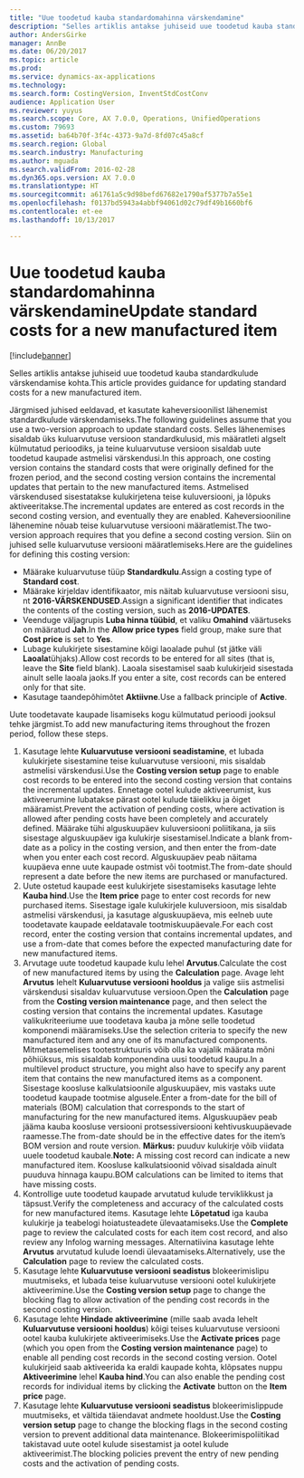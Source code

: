```yaml
---
title: "Uue toodetud kauba standardomahinna värskendamine"
description: "Selles artiklis antakse juhiseid uue toodetud kauba standardkulude värskendamise kohta."
author: AndersGirke
manager: AnnBe
ms.date: 06/20/2017
ms.topic: article
ms.prod: 
ms.service: dynamics-ax-applications
ms.technology: 
ms.search.form: CostingVersion, InventStdCostConv
audience: Application User
ms.reviewer: yuyus
ms.search.scope: Core, AX 7.0.0, Operations, UnifiedOperations
ms.custom: 79693
ms.assetid: ba64b70f-3f4c-4373-9a7d-8fd07c45a8cf
ms.search.region: Global
ms.search.industry: Manufacturing
ms.author: mguada
ms.search.validFrom: 2016-02-28
ms.dyn365.ops.version: AX 7.0.0
ms.translationtype: HT
ms.sourcegitcommit: a61761a5c9d98befd67682e1790af5377b7a55e1
ms.openlocfilehash: f0137bd5943a4abbf94061d02c79df49b1660bf6
ms.contentlocale: et-ee
ms.lasthandoff: 10/13/2017

---
```


# <a name="update-standard-costs-for-a-new-manufactured-item"></a><span data-ttu-id="fe4ba-103">Uue toodetud kauba standardomahinna värskendamine</span><span class="sxs-lookup"><span data-stu-id="fe4ba-103">Update standard costs for a new manufactured item</span></span>

[!include[banner](../includes/banner.md)]


<span data-ttu-id="fe4ba-104">Selles artiklis antakse juhiseid uue toodetud kauba standardkulude värskendamise kohta.</span><span class="sxs-lookup"><span data-stu-id="fe4ba-104">This article provides guidance for updating standard costs for a new manufactured item.</span></span> 

<span data-ttu-id="fe4ba-105">Järgmised juhised eeldavad, et kasutate kaheversioonilist lähenemist standardkulude värskendamiseks.</span><span class="sxs-lookup"><span data-stu-id="fe4ba-105">The following guidelines assume that you use a two-version approach to update standard costs.</span></span> <span data-ttu-id="fe4ba-106">Selles lähenemises sisaldab üks kuluarvutuse versioon standardkulusid, mis määratleti algselt külmutatud perioodiks, ja teine kuluarvutuse versioon sisaldab uute toodetud kaupade astmelisi värskendusi.</span><span class="sxs-lookup"><span data-stu-id="fe4ba-106">In this approach, one costing version contains the standard costs that were originally defined for the frozen period, and the second costing version contains the incremental updates that pertain to the new manufactured items.</span></span> <span data-ttu-id="fe4ba-107">Astmelised värskendused sisestatakse kulukirjetena teise kuluversiooni, ja lõpuks aktiveeritakse.</span><span class="sxs-lookup"><span data-stu-id="fe4ba-107">The incremental updates are entered as cost records in the second costing version, and eventually they are enabled.</span></span> <span data-ttu-id="fe4ba-108">Kaheversiooniline lähenemine nõuab teise kuluarvutuse versiooni määratlemist.</span><span class="sxs-lookup"><span data-stu-id="fe4ba-108">The two-version approach requires that you define a second costing version.</span></span> <span data-ttu-id="fe4ba-109">Siin on juhised selle kuluarvutuse versiooni määratlemiseks.</span><span class="sxs-lookup"><span data-stu-id="fe4ba-109">Here are the guidelines for defining this costing version:</span></span>

-   <span data-ttu-id="fe4ba-110">Määrake kuluarvutuse tüüp **Standardkulu**.</span><span class="sxs-lookup"><span data-stu-id="fe4ba-110">Assign a costing type of **Standard cost**.</span></span>
-   <span data-ttu-id="fe4ba-111">Määrake kirjeldav identifikaator, mis näitab kuluarvutuse versiooni sisu, nt **2016-VÄRSKENDUSED**.</span><span class="sxs-lookup"><span data-stu-id="fe4ba-111">Assign a significant identifier that indicates the contents of the costing version, such as **2016-UPDATES**.</span></span>
-   <span data-ttu-id="fe4ba-112">Veenduge väljagrupis **Luba hinna tüübid**, et valiku **Omahind** väärtuseks on määratud **Jah**.</span><span class="sxs-lookup"><span data-stu-id="fe4ba-112">In the **Allow price types** field group, make sure that **Cost price** is set to **Yes**.</span></span>
-   <span data-ttu-id="fe4ba-113">Lubage kulukirjete sisestamine kõigi laoalade puhul (st jätke väli **Laoala**tühjaks).</span><span class="sxs-lookup"><span data-stu-id="fe4ba-113">Allow cost records to be entered for all sites (that is, leave the **Site** field blank).</span></span> <span data-ttu-id="fe4ba-114">Laoala sisestamisel saab kulukirjeid sisestada ainult selle laoala jaoks.</span><span class="sxs-lookup"><span data-stu-id="fe4ba-114">If you enter a site, cost records can be entered only for that site.</span></span>
-   <span data-ttu-id="fe4ba-115">Kasutage taandepõhimõtet **Aktiivne**.</span><span class="sxs-lookup"><span data-stu-id="fe4ba-115">Use a fallback principle of **Active**.</span></span>

<span data-ttu-id="fe4ba-116">Uute toodetavate kaupade lisamiseks kogu külmutatud perioodi jooksul tehke järgmist.</span><span class="sxs-lookup"><span data-stu-id="fe4ba-116">To add new manufacturing items throughout the frozen period, follow these steps.</span></span>

1.  <span data-ttu-id="fe4ba-117">Kasutage lehte **Kuluarvutuse versiooni seadistamine**, et lubada kulukirjete sisestamine teise kuluarvutuse versiooni, mis sisaldab astmelisi värskendusi.</span><span class="sxs-lookup"><span data-stu-id="fe4ba-117">Use the **Costing version setup** page to enable cost records to be entered into the second costing version that contains the incremental updates.</span></span> <span data-ttu-id="fe4ba-118">Ennetage ootel kulude aktiveerumist, kus aktiveerumine lubatakse pärast ootel kulude täielikku ja õiget määramist.</span><span class="sxs-lookup"><span data-stu-id="fe4ba-118">Prevent the activation of pending costs, where activation is allowed after pending costs have been completely and accurately defined.</span></span> <span data-ttu-id="fe4ba-119">Määrake tühi alguskuupäev kuluversiooni poliitikana, ja siis sisestage alguskuupäev iga kulukirje sisestamisel.</span><span class="sxs-lookup"><span data-stu-id="fe4ba-119">Indicate a blank from-date as a policy in the costing version, and then enter the from-date when you enter each cost record.</span></span> <span data-ttu-id="fe4ba-120">Alguskuupäev peab näitama kuupäeva enne uute kaupade ostmist või tootmist.</span><span class="sxs-lookup"><span data-stu-id="fe4ba-120">The from-date should represent a date before the new items are purchased or manufactured.</span></span>
2.  <span data-ttu-id="fe4ba-121">Uute ostetud kaupade eest kulukirjete sisestamiseks kasutage lehte **Kauba hind**.</span><span class="sxs-lookup"><span data-stu-id="fe4ba-121">Use the **Item price** page to enter cost records for new purchased items.</span></span> <span data-ttu-id="fe4ba-122">Sisestage igale kulukirjele kuluversioon, mis sisaldab astmelisi värskendusi, ja kasutage alguskuupäeva, mis eelneb uute toodetavate kaupade eeldatavale tootmiskuupäevale.</span><span class="sxs-lookup"><span data-stu-id="fe4ba-122">For each cost record, enter the costing version that contains incremental updates, and use a from-date that comes before the expected manufacturing date for new manufactured items.</span></span>
3.  <span data-ttu-id="fe4ba-123">Arvutage uute toodetud kaupade kulu lehel **Arvutus**.</span><span class="sxs-lookup"><span data-stu-id="fe4ba-123">Calculate the cost of new manufactured items by using the **Calculation** page.</span></span> <span data-ttu-id="fe4ba-124">Avage leht **Arvutus** lehelt **Kuluarvutuse versiooni hooldus** ja valige siis astmelisi värskendusi sisaldav kuluarvutuse versioon.</span><span class="sxs-lookup"><span data-stu-id="fe4ba-124">Open the **Calculation** page from the **Costing version maintenance** page, and then select the costing version that contains the incremental updates.</span></span> <span data-ttu-id="fe4ba-125">Kasutage valikukriteeriume uue toodetava kauba ja mõne selle toodetud komponendi määramiseks.</span><span class="sxs-lookup"><span data-stu-id="fe4ba-125">Use the selection criteria to specify the new manufactured item and any one of its manufactured components.</span></span> <span data-ttu-id="fe4ba-126">Mitmetasemelises tootestruktuuris võib olla ka vajalik määrata mõni põhiüksus, mis sisaldab komponendina uusi toodetud kaupu.</span><span class="sxs-lookup"><span data-stu-id="fe4ba-126">In a multilevel product structure, you might also have to specify any parent item that contains the new manufactured items as a component.</span></span> <span data-ttu-id="fe4ba-127">Sisestage koosluse kalkulatsioonile alguskuupäev, mis vastaks uute toodetud kaupade tootmise algusele.</span><span class="sxs-lookup"><span data-stu-id="fe4ba-127">Enter a from-date for the bill of materials (BOM) calculation that corresponds to the start of manufacturing for the new manufactured items.</span></span> <span data-ttu-id="fe4ba-128">Alguskuupäev peab jääma kauba koosluse versiooni protsessiversiooni kehtivuskuupäevade raamesse.</span><span class="sxs-lookup"><span data-stu-id="fe4ba-128">The from-date should be in the effective dates for the item’s BOM version and route version.</span></span> <span data-ttu-id="fe4ba-129">**Märkus:** puuduv kulukirje võib viidata uuele toodetud kaubale.</span><span class="sxs-lookup"><span data-stu-id="fe4ba-129">**Note:** A missing cost record can indicate a new manufactured item.</span></span> <span data-ttu-id="fe4ba-130">Koosluse kalkulatsioonid võivad sisaldada ainult puuduva hinnaga kaupu.</span><span class="sxs-lookup"><span data-stu-id="fe4ba-130">BOM calculations can be limited to items that have missing costs.</span></span>
4.  <span data-ttu-id="fe4ba-131">Kontrollige uute toodetud kaupade arvutatud kulude terviklikkust ja täpsust.</span><span class="sxs-lookup"><span data-stu-id="fe4ba-131">Verify the completeness and accuracy of the calculated costs for new manufactured items.</span></span> <span data-ttu-id="fe4ba-132">Kasutage lehte **Lõpetatud** iga kauba kulukirje ja teabelogi hoiatusteadete ülevaatamiseks.</span><span class="sxs-lookup"><span data-stu-id="fe4ba-132">Use the **Complete** page to review the calculated costs for each item cost record, and also review any Infolog warning messages.</span></span> <span data-ttu-id="fe4ba-133">Alternatiivina kasutage lehte **Arvutus** arvutatud kulude loendi ülevaatamiseks.</span><span class="sxs-lookup"><span data-stu-id="fe4ba-133">Alternatively, use the **Calculation** page to review the calculated costs.</span></span>
5.  <span data-ttu-id="fe4ba-134">Kasutage lehte **Kuluarvutuse versiooni seadistus** blokeerimislipu muutmiseks, et lubada teise kuluarvutuse versiooni ootel kulukirjete aktiveerimine.</span><span class="sxs-lookup"><span data-stu-id="fe4ba-134">Use the **Costing version setup** page to change the blocking flag to allow activation of the pending cost records in the second costing version.</span></span>
6.  <span data-ttu-id="fe4ba-135">Kasutage lehte **Hindade aktiveerimine** (mille saab avada lehelt **Kuluarvutuse versiooni hooldus**) kõigi teises kuluarvutuse versiooni ootel kauba kulukirjete aktiveerimiseks.</span><span class="sxs-lookup"><span data-stu-id="fe4ba-135">Use the **Activate prices** page (which you open from the **Costing version maintenance** page) to enable all pending cost records in the second costing version.</span></span> <span data-ttu-id="fe4ba-136">Ootel kulukirjeid saab aktiveerida ka eraldi kaupade kohta, klõpsates nuppu **Aktiveerimine** lehel **Kauba hind**.</span><span class="sxs-lookup"><span data-stu-id="fe4ba-136">You can also enable the pending cost records for individual items by clicking the **Activate** button on the **Item price** page.</span></span>
7.  <span data-ttu-id="fe4ba-137">Kasutage lehte **Kuluarvutuse versiooni seadistus** blokeerimislippude muutmiseks, et vältida täiendavat andmete hooldust.</span><span class="sxs-lookup"><span data-stu-id="fe4ba-137">Use the **Costing version setup** page to change the blocking flags in the second costing version to prevent additional data maintenance.</span></span> <span data-ttu-id="fe4ba-138">Blokeerimispoliitikad takistavad uute ootel kulude sisestamist ja ootel kulude aktiveerimist.</span><span class="sxs-lookup"><span data-stu-id="fe4ba-138">The blocking policies prevent the entry of new pending costs and the activation of pending costs.</span></span>





